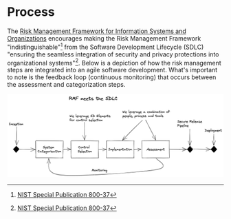 # Process
The [Risk Management Framework for Information Systems and Organizations](https://csrc.nist.gov/publications/detail/sp/800-37/rev-2/final) 
encourages making the Risk Management Framework "indistinguishable"[^1] from the Software Development Lifecycle (SDLC) 
"ensuring the seamless integration of security and privacy protections into organizational systems"[^1]. 
Below is a depiction of how the risk management steps are integrated into an agile software development. What's 
important to note is the feedback loop (continuous monitoring) that occurs between the assessment and 
categorization steps.

![Process!](images/process.png "Process")

[^1]:[NIST Special Publication 800-37](https://csrc.nist.gov/publications/detail/sp/800-37/rev-2/final)
